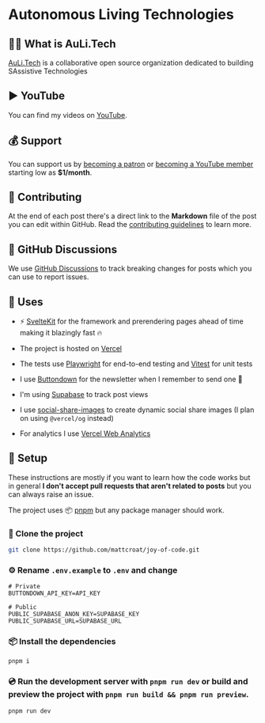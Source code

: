 # Autonomous Living Technologies

## 🧑‍🎨 What is AuLi.Tech

[AuLi.Tech](https://www.auli.tech/) is a collaborative open source organization dedicated to building SAssistive Technologies

## ▶️ YouTube

You can find my videos on [YouTube](https://www.youtube.com/@joyofcodedev).

## 💰️ Support

You can support us by [becoming a patron](https://www.patreon.com/joyofcode) or [becoming a YouTube member](https://youtube.com/@joyofcodedev/join) starting low as **$1/month**.

## 🤗 Contributing

At the end of each post there's a direct link to the **Markdown** file of the post you can edit within GitHub. Read the [contributing guidelines](CONTRIBUTING.md) to learn more.

## 💬 GitHub Discussions

We use [GitHub Discussions](https://github.com/mattcroat/joy-of-code/discussions) to track breaking changes for posts which you can use to report issues.

## 🧭 Uses

- ⚡️ [SvelteKit](https://kit.svelte.dev/) for the framework and prerendering pages ahead of time making it blazingly fast 🔥

- The project is hosted on [Vercel](https://vercel.com/)

- The tests use [Playwright](https://playwright.dev/) for end-to-end testing and [Vitest](https://vitest.dev/) for unit tests

- I use [Buttondown](https://buttondown.email/) for the newsletter when I remember to send one 🤭

- I'm using [Supabase](https://supabase.com/) to track post views

- I use [social-share-images](https://github.com/mattcroat/social-share-images) to create dynamic social share images (I plan on using `@vercel/og` instead)

- For analytics I use [Vercel Web Analytics](https://vercel.com/analytics)

## 📜 Setup

These instructions are mostly if you want to learn how the code works but in general **I don't accept pull requests that aren't related to posts** but you can always raise an issue.

The project uses 📦️ [pnpm](https://pnpm.io/) but any package manager should work.

### 👬 Clone the project

```sh
git clone https://github.com/mattcroat/joy-of-code.git
```

### ⚙️ Rename `.env.example` to `.env` and change

```text
# Private
BUTTONDOWN_API_KEY=API_KEY

# Public
PUBLIC_SUPABASE_ANON_KEY=SUPABASE_KEY
PUBLIC_SUPABASE_URL=SUPABASE_URL
```

### 📦️ Install the dependencies

```sh
pnpm i
```

### 💿️ Run the development server with `pnpm run dev` or build and preview the project with `pnpm run build && pnpm run preview`.

```sh
pnpm run dev
```
